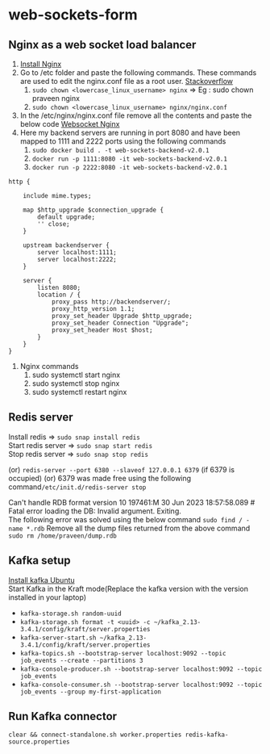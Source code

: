 # web-sockets-form

## Nginx as a web socket load balancer 
1. [ Install Nginx ](https://www.digitalocean.com/community/tutorials/how-to-install-nginx-on-ubuntu-20-04#:~:text=user%20to%20begin.-,Step%201%20%E2%80%93%20Installing%20Nginx,sbin/nginx%20%2Dg%20daemon%20on%3B%20master_process%20on%3B%0A%20%20%20%20%20%20%20%20%20%20%20%E2%94%94%E2%94%802380%20nginx%3A%20worker%20process,-As%20confirmed%20by) 
2. Go to /etc folder and paste the following commands. These commands are used to edit the nginx.conf file as a root user. [Stackoverflow](https://stackoverflow.com/questions/51004206/vscode-always-ask-for-permission-to-save#:~:text=Using%20chown%20command,up%20to%20you)
   1. ```sudo chown <lowercase_linux_username> nginx``` => Eg : sudo chown praveen nginx
   2. ```sudo chown <lowercase_linux_username> nginx/nginx.conf```
3. In the /etc/nginx/nginx.conf file remove all the contents and paste the below code [Websocket Nginx](https://www.nginx.com/blog/websocket-nginx/)
4. Here my backend servers are running in port 8080 and have been mapped to 1111 and 2222 ports using the following commands
   1. ```sudo docker build . -t web-sockets-backend-v2.0.1```
   2. ```docker run -p 1111:8080 -it web-sockets-backend-v2.0.1```
   3. ```docker run -p 2222:8080 -it web-sockets-backend-v2.0.1```
```
http {

	include mime.types;

	map $http_upgrade $connection_upgrade {
        default upgrade;
        '' close;
    }

	upstream backendserver {
		server localhost:1111;
		server localhost:2222;
	}

	server {
		listen 8080;
		location / {
			proxy_pass http://backendserver/;
			proxy_http_version 1.1;
    		proxy_set_header Upgrade $http_upgrade;
    		proxy_set_header Connection "Upgrade";
			proxy_set_header Host $host;
		}
	}
}
```
1. Nginx commands
   1. sudo systemctl start nginx
   2. sudo systemctl stop nginx
   3. sudo systemctl restart nginx


## Redis server
Install redis => ```sudo snap install redis```  
Start redis server => ```sudo snap start redis```   
Stop redis server => ```sudo snap stop redis```  

(or) ```redis-server --port 6380 --slaveof 127.0.0.1 6379``` (if 6379 is occupied) 
(or) 6379 was made free using the following command```/etc/init.d/redis-server stop```
  
Can't handle RDB format version 10
197461:M 30 Jun 2023 18:57:58.089 # Fatal error loading the DB: Invalid argument. Exiting.  
The following error was solved using the below command
```sudo find / -name *.rdb```
Remove all the dump files returned from the above command
```sudo rm /home/praveen/dump.rdb```

## Kafka setup
[Install kafka Ubuntu](https://www.conduktor.io/kafka/how-to-install-apache-kafka-on-linux-without-zookeeper-kraft-mode/)  
Start Kafka in the Kraft mode(Replace the kafka version with the version installed in your laptop)  
 - ```kafka-storage.sh random-uuid```  
 - ```kafka-storage.sh format -t <uuid> -c ~/kafka_2.13-3.4.1/config/kraft/server.properties```  
 - ```kafka-server-start.sh ~/kafka_2.13-3.4.1/config/kraft/server.properties```
 - ```kafka-topics.sh --bootstrap-server localhost:9092 --topic job_events --create --partitions 3```
 - ```kafka-console-producer.sh --bootstrap-server localhost:9092 --topic job_events```
 - ```kafka-console-consumer.sh --bootstrap-server localhost:9092 --topic job_events --group my-first-application```


## Run Kafka connector
```clear && connect-standalone.sh worker.properties redis-kafka-source.properties```